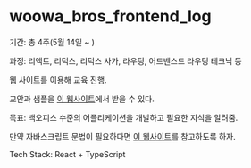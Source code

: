 # woowa_bros_frontend_log

기간: 총 4주(5월 14일 ~ )

과정: 리액트, 리덕스, 리덕스 사가, 라우팅, 어드벤스드 라우팅 테크닉 등

웹 사이트를 이용해 교육 진행.

교안과 샘플을 [이 웹사이트](https://codebrew.kr/)에서 받을 수 있다.

목표: 백오피스 수준의 어플리케이션을 개발하고 필요한 지식을 알려줌.

만약 자바스크립트 문법이 필요하다면 [이 웹사이트](http://woowabros-play-javascript.herokuapp.com/)를 참고하도록 하자.

Tech Stack: React + TypeScript
